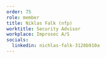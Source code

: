 ```yaml
---
order: 75
role: member
title: Niklas Falk (nfp)
worktitle: Security Advisor
workplace: Improsec A/S
socials:
  linkedin: nichlas-falk-3128b910a
---
```

